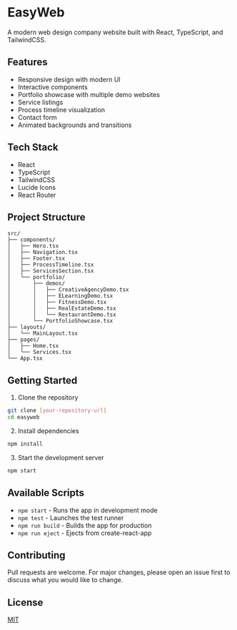 # EasyWeb

A modern web design company website built with React, TypeScript, and TailwindCSS.

## Features

- Responsive design with modern UI
- Interactive components
- Portfolio showcase with multiple demo websites
- Service listings
- Process timeline visualization
- Contact form
- Animated backgrounds and transitions

## Tech Stack

- React
- TypeScript
- TailwindCSS
- Lucide Icons
- React Router

## Project Structure

```
src/
├── components/
│   ├── Hero.tsx
│   ├── Navigation.tsx
│   ├── Footer.tsx
│   ├── ProcessTimeline.tsx
│   ├── ServicesSection.tsx
│   └── portfolio/
│       ├── demos/
│       │   ├── CreativeAgencyDemo.tsx
│       │   ├── ELearningDemo.tsx
│       │   ├── FitnessDemo.tsx
│       │   ├── RealEstateDemo.tsx
│       │   └── RestaurantDemo.tsx
│       └── PortfolioShowcase.tsx
├── layouts/
│   └── MainLayout.tsx
├── pages/
│   ├── Home.tsx
│   └── Services.tsx
└── App.tsx
```

## Getting Started

1. Clone the repository
```bash
git clone [your-repository-url]
cd easyweb
```

2. Install dependencies
```bash
npm install
```

3. Start the development server
```bash
npm start
```

## Available Scripts

- `npm start` - Runs the app in development mode
- `npm test` - Launches the test runner
- `npm run build` - Builds the app for production
- `npm run eject` - Ejects from create-react-app

## Contributing

Pull requests are welcome. For major changes, please open an issue first to discuss what you would like to change.

## License

[MIT](https://choosealicense.com/licenses/mit/)